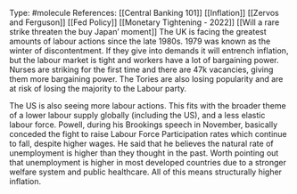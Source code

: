 Type: #molecule 
References: [[Central Banking 101]]
[[Inflation]] [[Zervos and Ferguson]]
[[Fed Policy]] [[Monetary Tightening - 2022]]
[[Will a rare strike threaten the buy Japan’ moment]]
The UK is facing the greatest amounts of labour actions since the late 1980s. 1979 was known as the winter of discontentment. If they give into demands it will entrench inflation, but the labour market is tight and workers have a lot of bargaining power. Nurses are striking for the first time and there are 47k vacancies, giving them more bargaining power. The Tories are also losing popularity and are at risk of losing the majority to the Labour party. 

The US is also seeing more labour actions. This fits with the broader theme of a lower labour supply globally (including the US), and a less elastic labour force. Powell, during his Brookings speech in November, basically conceded the fight to raise Labour Force Participation rates which continue to fall, despite higher wages. He said that he believes the natural rate of unemployment is higher than they thought in the past. Worth pointing out that unemployment is higher in most developed countries due to a stronger welfare system and public healthcare. All of this means structurally higher inflation. 